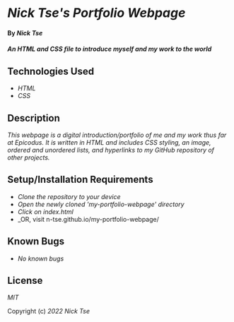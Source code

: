 # _Nick Tse's Portfolio Webpage_

#### By _**Nick Tse**_

#### _An HTML and CSS file to introduce myself and my work to the world_

## Technologies Used

* _HTML_
* _CSS_

## Description

_This webpage is a digital introduction/portfolio of me and my work thus far at Epicodus. It is written in HTML and includes CSS styling, an image, ordered and unordered lists, and hyperlinks to my GitHub repository of other projects._

## Setup/Installation Requirements

* _Clone the repository to your device_
* _Open the newly cloned 'my-portfolio-webpage' directory_
* _Click on index.html_
* _OR, visit n-tse.github.io/my-portfolio-webpage/

## Known Bugs

* _No known bugs_

## License

_MIT_

Copyright (c) _2022_ _Nick Tse_